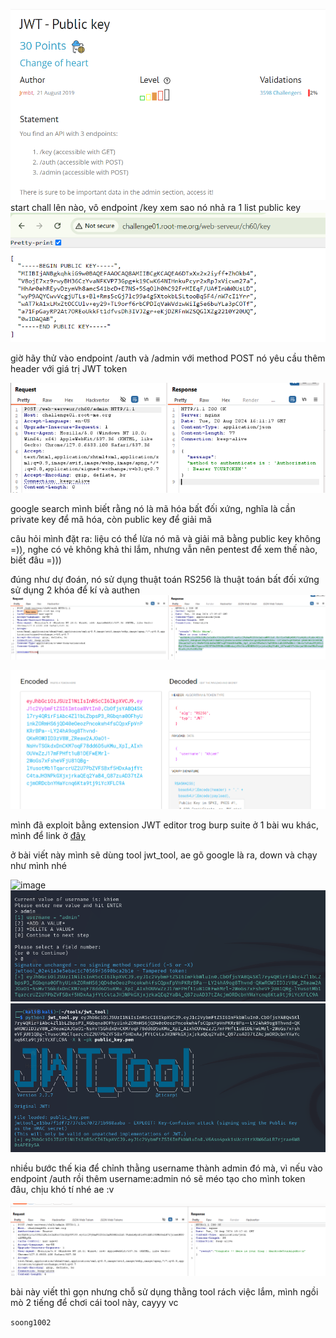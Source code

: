 ![image](../image/24.1.png)
start chall lên nào, vô endpoint /key xem sao
nó nhả ra 1 list public key
![image](../image/24.2.png)

giờ hãy thử vào endpoint /auth và /admin với method POST
nó yêu cầu thêm header với giá trị JWT token

![image](../image/24.3.png)


google search mình biết rằng nó là mã hóa bất đối xứng, nghĩa là cần private key để mã hóa, còn public key để giải mã 

câu hỏi mình đặt ra: liệu có thể lừa nó mã và giải mã bằng public key không =)), nghe có vẻ không khả thi lắm, nhưng vẫn nên pentest để xem thế nào, biết đâu =))) 

đúng như dự đoán, nó sử dụng thuật toán RS256 là thuật toán bất đối xứng sử dụng 2 khóa để kí và authen
![image](../image/24.4.png)

![image](../image/24.5.png)

mình đã exploit bằng extension JWT editor trog burp suite ở 1 bài wu khác, mình để link ở [đây](https://github.com/soong1002/portswigger/blob/main/JWT/jwt_confusion_alg.md)

ở bài viết này mình sẽ dùng tool jwt_tool, ae gõ google là ra, down và chạy như mình nhé

![image](../image/24.6.png.png)
![image](../image/24.7.png)
![image](../image/24.8.png)

nhiều bước thế kia để chỉnh thằng username thành admin đó mà, vì nếu vào endpoint /auth rồi thêm username:admin nó sẽ méo tạo cho mình token đâu, chịu khó tí nhé ae :v

![image](../image/24.9.png)

bài này viết thì gọn nhưng chỗ sử dụng thằng tool rách việc lắm, mình ngồi mò 2 tiếng để chơi cái tool này, cayyy vc

`soong1002`


